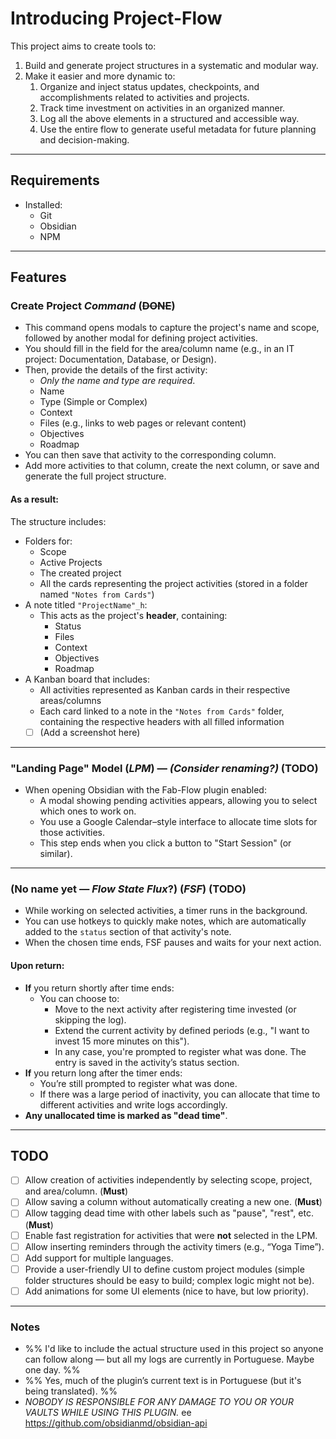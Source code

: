 # Introducing Project-Flow

This project aims to create tools to:

1. Build and generate project structures in a systematic and modular way.
2. Make it easier and more dynamic to:
    1. Organize and inject status updates, checkpoints, and accomplishments related to activities and projects.
    2. Track time investment on activities in an organized manner.
    3. Log all the above elements in a structured and accessible way.
    4. Use the entire flow to generate useful metadata for future planning and decision-making.

---

## Requirements

- Installed:
    - Git
    - Obsidian
    - NPM

---

## Features

### Create Project _Command_ (~~DONE~~)

- This command opens modals to capture the project's name and scope, followed by another modal for defining project activities.
- You should fill in the field for the area/column name (e.g., in an IT project: Documentation, Database, or Design).
- Then, provide the details of the first activity:
    - _Only the name and type are required_.
    - Name
    - Type (Simple or Complex)
    - Context
    - Files (e.g., links to web pages or relevant content)
    - Objectives
    - Roadmap
- You can then save that activity to the corresponding column.
- Add more activities to that column, create the next column, or save and generate the full project structure.

#### As a result:

The structure includes:

- Folders for:
    - Scope
    - Active Projects
    - The created project
    - All the cards representing the project activities (stored in a folder named `"Notes from Cards"`)
- A note titled `"ProjectName"_h`:
    - This acts as the project's **header**, containing:
        - Status
        - Files
        - Context
        - Objectives
        - Roadmap
- A Kanban board that includes:
    - All activities represented as Kanban cards in their respective areas/columns
    - Each card linked to a note in the `"Notes from Cards"` folder, containing the respective headers with all filled information
    - [ ] (Add a screenshot here)

---

### "Landing Page" Model (_LPM_) — _(Consider renaming?)_ (TODO)

- When opening Obsidian with the Fab-Flow plugin enabled:
    - A modal showing pending activities appears, allowing you to select which ones to work on.
    - You use a Google Calendar–style interface to allocate time slots for those activities.
    - This step ends when you click a button to "Start Session" (or similar).

---

### (No name yet — _Flow State Flux_?) (_FSF_) (TODO)

- While working on selected activities, a timer runs in the background.
- You can use hotkeys to quickly make notes, which are automatically added to the `status` section of that activity's note.
- When the chosen time ends, FSF pauses and waits for your next action.

#### Upon return:

- **If** you return shortly after time ends:
    - You can choose to:
        - Move to the next activity after registering time invested (or skipping the log).
        - Extend the current activity by defined periods (e.g., "I want to invest 15 more minutes on this").
        - In any case, you're prompted to register what was done. The entry is saved in the activity’s status section.
- **If** you return long after the timer ends:
    - You’re still prompted to register what was done.
    - If there was a large period of inactivity, you can allocate that time to different activities and write logs accordingly.
- **Any unallocated time is marked as "dead time"**.

---

## TODO

- [ ] Allow creation of activities independently by selecting scope, project, and area/column. (**Must**)
- [ ] Allow saving a column without automatically creating a new one. (**Must**)
- [ ] Allow tagging dead time with other labels such as "pause", "rest", etc. (**Must**)
- [ ] Enable fast registration for activities that were **not** selected in the LPM.
- [ ] Allow inserting reminders through the activity timers (e.g., “Yoga Time”).
- [ ] Add support for multiple languages.
- [ ] Provide a user-friendly UI to define custom project modules (simple folder structures should be easy to build; complex logic might not be).
- [ ] Add animations for some UI elements (nice to have, but low priority).

---

### Notes

- %% I'd like to include the actual structure used in this project so anyone can follow along — but all my logs are currently in Portuguese. Maybe one day. %%
- %% Yes, much of the plugin’s current text is in Portuguese (but it's being translated). %%
- _NOBODY IS RESPONSIBLE FOR ANY DAMAGE TO YOU OR YOUR VAULTS WHILE USING THIS PLUGIN._
  ee https://github.com/obsidianmd/obsidian-api
